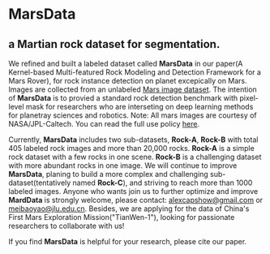 # MarsData
## a Martian rock dataset for segmentation.
We refined and built a labeled dataset called **MarsData** in our paper(A Kernel-based Multi-featured Rock Modeling and Detection Framework for a Mars Rover), for rock instance detection on planet excepically on Mars. Images are collected from an unlabeled [Mars image dataset](https://dominikschmidt.xyz/mars32k/). The intention of **MarsData** is to provied a standard rock detection benchmark with pixel-level mask for researchers who are interseting on deep learning methods for planetray sciences and robotics. Note: All mars images are courtesy of NASA/JPL-Caltech. You can read the full use policy [here](https://www.jpl.nasa.gov/jpl-image-use-policy).

Currently, **MarsData** includes two sub-datasets, **Rock-A**, **Rock-B** with total 405 labeled rock images and more than 20,000 rocks. **Rock-A** is a simple rock dataset with a few rocks in one scene. **Rock-B** is a challenging dataset with more abundant rocks in one image. We will continue to improve **MarsData**, planing to build a more complex and challenging sub-dataset(tentatively named **Rock-C**), and striving to reach more than 1000 labeled images. Anyone who wants join us to further optimize and improve **MardData** is strongly welcome, please contact: alexcapshow@gmail.com or meibaoyao@jlu.edu.cn. Besides, we are applying for the data of China's First Mars Exploration Mission("TianWen-1"), looking for passionate researchers to collaborate with us!  

If you find **MarsData** is helpful for your research, please cite our paper.

